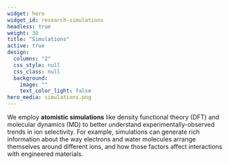 ```yaml
---
widget: hero
widget_id: research-simulations
headless: true
weight: 30
title: "Simulations"
active: true
design:
  columns: "2"
  css_style: null
  css_class: null
  background:
    image: ""
    text_color_light: false
hero_media: simulations.png
---
```

We employ **atomistic simulations** like density functional theory (DFT) and molecular dynamics (MD) to better understand experimentally-observed trends in ion selectivity. For example, simulations can generate rich information about the way electrons and water molecules arrange themselves around different ions, and how those factors affect interactions with engineered materials.